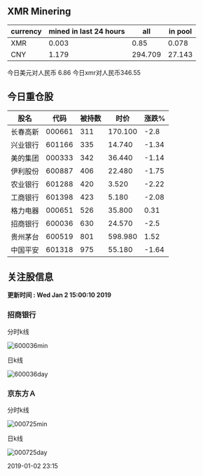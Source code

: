 ## XMR Minering

|currency|mined in last 24 hours|all|in pool|
|---|---|---|---|
|XMR|0.003|0.85|0.078|
|CNY|1.179|294.709|27.143|

今日美元对人民币 6.86	今日xmr对人民币346.55


## 今日重仓股 

|股名|代码|被持数|时价|涨跌%|
|---|---|---|---|---|
|长春高新|000661|311|170.100|-2.8|
|兴业银行|601166|335|14.740|-1.34|
|美的集团|000333|342|36.440|-1.14|
|伊利股份|600887|406|22.480|-1.75|
|农业银行|601288|420|3.520|-2.22|
|工商银行|601398|423|5.180|-2.08|
|格力电器|000651|526|35.800|0.31|
|招商银行|600036|630|24.570|-2.5|
|贵州茅台|600519|801|598.980|1.52|
|中国平安|601318|975|55.180|-1.64|

## 关注股信息
**更新时间 : Wed Jan  2 15:00:10 2019**
### 招商银行 
分时k线

![600036min](http://image.sinajs.cn/newchart/min/n/sh600036.gif)

日k线

![600036day](http://image.sinajs.cn/newchart/daily/n/sh600036.gif)

### 京东方Ａ 
分时k线

![000725min](http://image.sinajs.cn/newchart/min/n/sz000725.gif)

日k线

![000725day](http://image.sinajs.cn/newchart/daily/n/sz000725.gif)

2019-01-02 23:15